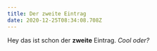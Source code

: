 ```yaml
---
title: Der zweite Eintrag
date: 2020-12-25T08:34:08.708Z
---
```

Hey das ist schon der **zweite** Eintrag. *Cool oder?*